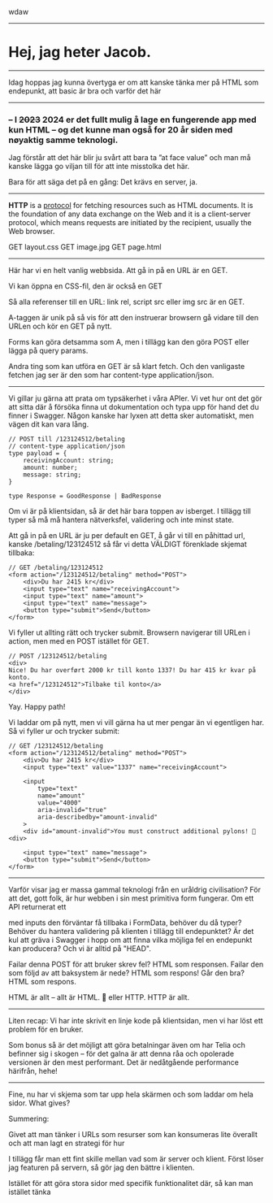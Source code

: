 wdaw

---

# **Hej, jag heter Jacob.**

---

Idag hoppas jag kunna övertyga er om att kanske tänka mer på HTML som endepunkt, att basic är bra och varför det här

---

### – I ~~2023~~ 2024 er det fullt mulig å lage en fungerende app med kun HTML – og det kunne man også for 20 år siden med nøyaktig samme teknologi.

Jag förstår att det här blir ju svårt att bara ta ”at face value” och man må kanske lägga go viljan till för att inte misstolka det här.

Bara för att säga det på en gång: Det krävs en server, ja.

---

**HTTP** is a [protocol](https://developer.mozilla.org/en-US/docs/Glossary/Protocol) for fetching resources such as HTML documents. It is the foundation of any data exchange on the Web and it is a client-server protocol, which means requests are initiated by the recipient, usually the Web browser.

GET layout.css
GET image.jpg
GET page.html

---

Här har vi en helt vanlig webbsida.
Att gå in på en URL är en GET.

Vi kan öppna en CSS-fil, den är också en GET

Så alla referenser till en URL: link rel, script src eller img src är en GET.

A-taggen är unik på så vis för att den instruerar browsern gå vidare till den URLen och kör en GET på nytt.

Forms kan göra detsamma som A, men i tillägg kan den göra POST eller lägga på query params.

Andra ting som kan utföra en GET är så klart fetch. Och den vanligaste fetchen jag ser är den som har content-type application/json.

---

Vi gillar ju gärna att prata om typsäkerhet i våra APIer. Vi vet hur ont det gör att sitta där å försöka finna ut dokumentation och typa upp för hand det du finner i Swagger. Någon kanske har lyxen att detta sker automatiskt, men vägen dit kan vara lång.

```
// POST till /123124512/betaling
// content-type application/json
type payload = {
	receivingAccount: string;
	amount: number;
	message: string;
}

type Response = GoodResponse | BadResponse
```

Om vi är på klientsidan, så är det här bara toppen av isberget. I tillägg till typer så må må hantera nätverksfel, validering och inte minst state.

Att gå in på en URL är ju per default en GET, å går vi till en påhittad url, kanske /betaling/123124512 så får vi detta VÄLDIGT förenklade skjemat tillbaka:

```
// GET /betaling/123124512
<form action="/123124512/betaling" method="POST">
	<div>Du har 2415 kr</div>
	<input type="text" name="receivingAccount">
	<input type="text" name="amount">
	<input type="text" name="message">
	<button type="submit">Send</button>
</form>
```

Vi fyller ut allting rätt och trycker submit. Browsern navigerar till URLen i action, men med en POST istället för GET.

```
// POST /123124512/betaling
<div>
Nice! Du har overført 2000 kr till konto 1337! Du har 415 kr kvar på konto.
<a href="/123124512">Tilbake til konto</a>
</div>
```

Yay. Happy path!

Vi laddar om på nytt, men vi vill gärna ha ut mer pengar än vi egentligen har. Så vi fyller ur och trycker submit:

```
// GET /123124512/betaling
<form action="/123124512/betaling" method="POST">
	<div>Du har 2415 kr</div>
	<input type="text" value="1337" name="receivingAccount">

	<input
		type="text"
		name="amount"
		value="4000"
		aria-invalid="true"
		aria-describedby="amount-invalid"
	>
	<div id="amount-invalid">You must construct additional pylons! 💎<div>

	<input type="text" name="message">
	<button type="submit">Send</button>
</form>
```

---

Varför visar jag er massa gammal teknologi från en uråldrig civilisation? För att det, gott folk, är hur webben i sin mest primitiva form fungerar. Om ett API returnerat ett <form/> med inputs den förväntar få tillbaka i FormData, behöver du då typer? Behöver du hantera validering på klienten i tillägg till endepunktet? Är det kul att gräva i Swagger i hopp om att finna vilka möjliga fel en endepunkt kan producera? Och vi är alltid på "HEAD".

Failar denna POST för att bruker skrev fel?
HTML som responsen.
Failar den som följd av att baksystem är nede?
HTML som respons!
Går den bra?
HTML som respons.

HTML är allt – allt är HTML. 🧘
eller HTTP. HTTP är allt.

---

Liten recap:
Vi har inte skrivit en linje kode på klientsidan, men vi har löst ett problem för en bruker.

Som bonus så är det möjligt att göra betalningar även om har Telia och befinner sig i skogen – för det galna är att denna råa och opolerade versionen är den mest performant. Det är nedåtgående performance härifrån, hehe!

---

Fine, nu har vi skjema som tar upp hela skärmen och som laddar om hela sidor. What gives?

Summering:

Givet att man tänker i URLs som resurser som kan konsumeras lite överallt och att man lagt en strategi för hur

I tillägg får man ett fint skille mellan vad som är server och klient. Först löser jag featuren på servern, så gör jag den bättre i klienten.

Istället för att göra stora sidor med specifik funktionalitet där, så kan man istället tänka
